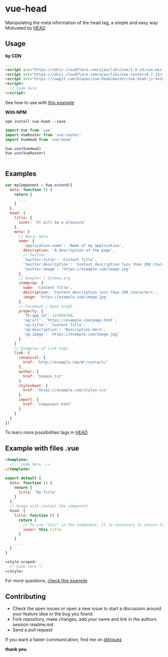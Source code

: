 # vue-head

Manipulating the meta information of the head tag, a simple and easy way  
Motivated by [HEAD](https://github.com/joshbuchea/HEAD)

## Usage
**by CDN**
```html
...
<script src="https://cdnjs.cloudflare.com/ajax/libs/vue/1.0.24/vue.min.js"></script>
<script src="https://cdnjs.cloudflare.com/ajax/libs/vue-router/0.7.13/vue-router.min.js"></script>
<script src="https://rawgit.com/ktquez/vue-head/master/vue-head.js"></script>
<script>
  // Code here
</script>
```
See how to use with [this example](https://github.com/ktquez/vue-head/blob/master/example/index.html)


**With NPM**
```shell
npm install vue-head --save
```

```javascript
import Vue from 'vue'
import VueRouter from 'vue-router'
import VueHead from 'vue-head'

Vue.use(VueHead)
Vue.use(VueRouter)
...
```

## Examples
```javascript
var myComponent = Vue.extend({
  data: function () {
    return {
      ...
    }
  },
  head: {
    title: {
      inner: 'It will be a pleasure'
    },
    meta: {
      // Basic meta
      name: {
        'application-name': 'Name of my application',
        description: 'A description of the page',
        // Twitter
        'twitter:title': 'Content Title',
        'twitter:description': 'Content description less than 200 characters',
        'twitter:image': 'https://example.com/image.jpg'
      },
      // Google+ / Schema.org
      itemprop: {
        name: 'Content Title',
        description: 'Content description less than 200 characters',
        image: 'https://example.com/image.jpg'
      },
      // Facebook / Open Graph
      property: {
        'fb:app_id': 123456789,
        'og:url': 'https://example.com/page.html',
        'og:title': 'Content Title',
        'og:description': 'Description Here',
        'og:image': 'https://example.com/image.jpg'
      }    
    }
    // Examples of link tags
    link: {
      canonical: {
        href: 'http://example.com/#!/contact/'          
      },
      author: {
        href: 'humans.txt'
      },
      stylesheet: {
        href: 'https://example.com/styles.css'
      }
      import: {
        href: 'component.html'
      }
    }
  }
})
```

To learn more possibilities tags in [HEAD](https://github.com/joshbuchea/HEAD)

## Example with files .vue

```html
<template>
  <!-- Code here -->
</template>
```
```javascript
export default {
  data: function () {
    return {
      title: 'My Title'
    }
  },
  // Usage with context the component
  head: {
    title: function () {
      return {
        // To use "this" in the component, it is necessary to return the object through a function
        inner: this.title
      }
    }
    ...
  }
}
```
```css
<style scoped>
  /* Code here */
</style>
```

For more questions, [check this example](https://github.com/ktquez/vue-head/blob/master/example/index.html)

## Contributing
- Check the open issues or open a new issue to start a discussion around your feature idea or the bug you found.
- Fork repository, make changes, add your name and link in the authors session readme.md
- Send a pull request

If you want a faster communication, find me on [@ktquez](https://twitter.com/ktquez)

**thank you**




